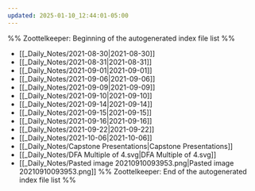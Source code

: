 ```yaml
---
updated: 2025-01-10_12:44:01-05:00
---
```

%% Zoottelkeeper: Beginning of the autogenerated index file list  %%
-  [[_Daily_Notes/2021-08-30|2021-08-30]]
-  [[_Daily_Notes/2021-08-31|2021-08-31]]
-  [[_Daily_Notes/2021-09-01|2021-09-01]]
-  [[_Daily_Notes/2021-09-06|2021-09-06]]
-  [[_Daily_Notes/2021-09-09|2021-09-09]]
-  [[_Daily_Notes/2021-09-10|2021-09-10]]
-  [[_Daily_Notes/2021-09-14|2021-09-14]]
-  [[_Daily_Notes/2021-09-15|2021-09-15]]
-  [[_Daily_Notes/2021-09-16|2021-09-16]]
-  [[_Daily_Notes/2021-09-22|2021-09-22]]
-  [[_Daily_Notes/2021-10-06|2021-10-06]]
-  [[_Daily_Notes/Capstone Presentations|Capstone Presentations]]
-  [[_Daily_Notes/DFA Multiple of 4.svg|DFA Multiple of 4.svg]]
-  [[_Daily_Notes/Pasted image 20210910093953.png|Pasted image 20210910093953.png]]
%% Zoottelkeeper: End of the autogenerated index file list  %%
